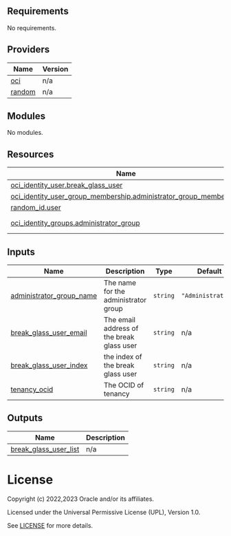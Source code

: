 <!-- BEGIN_TF_DOCS -->
## Requirements

No requirements.

## Providers

| Name | Version |
|------|---------|
| <a name="provider_oci"></a> [oci](#provider\_oci) | n/a |
| <a name="provider_random"></a> [random](#provider\_random) | n/a |

## Modules

No modules.

## Resources

| Name | Type |
|------|------|
| [oci_identity_user.break_glass_user](https://registry.terraform.io/providers/oracle/oci/latest/docs/resources/identity_user) | resource |
| [oci_identity_user_group_membership.administrator_group_membership](https://registry.terraform.io/providers/oracle/oci/latest/docs/resources/identity_user_group_membership) | resource |
| [random_id.user](https://registry.terraform.io/providers/hashicorp/random/latest/docs/resources/id) | resource |
| [oci_identity_groups.administrator_group](https://registry.terraform.io/providers/oracle/oci/latest/docs/data-sources/identity_groups) | data source |

## Inputs

| Name | Description | Type | Default | Required |
|------|-------------|------|---------|:--------:|
| <a name="input_administrator_group_name"></a> [administrator\_group\_name](#input\_administrator\_group\_name) | The name for the administrator group | `string` | `"Administrators"` | no |
| <a name="input_break_glass_user_email"></a> [break\_glass\_user\_email](#input\_break\_glass\_user\_email) | The email address of the break glass user | `string` | n/a | yes |
| <a name="input_break_glass_user_index"></a> [break\_glass\_user\_index](#input\_break\_glass\_user\_index) | the index of the break glass user | `string` | n/a | yes |
| <a name="input_tenancy_ocid"></a> [tenancy\_ocid](#input\_tenancy\_ocid) | The OCID of tenancy | `string` | n/a | yes |

## Outputs

| Name | Description |
|------|-------------|
| <a name="output_break_glass_user_list"></a> [break\_glass\_user\_list](#output\_break\_glass\_user\_list) | n/a |
<!-- END_TF_DOCS -->    

# License

Copyright (c) 2022,2023 Oracle and/or its affiliates.

Licensed under the Universal Permissive License (UPL), Version 1.0.

See [LICENSE](../../LICENSE) for more details.